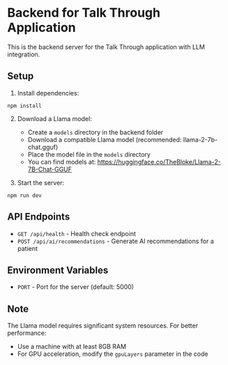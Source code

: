
# Backend for Talk Through Application

This is the backend server for the Talk Through application with LLM integration.

## Setup

1. Install dependencies:
```
npm install
```

2. Download a Llama model:
   - Create a `models` directory in the backend folder
   - Download a compatible Llama model (recommended: llama-2-7b-chat.gguf)
   - Place the model file in the `models` directory
   - You can find models at: https://huggingface.co/TheBloke/Llama-2-7B-Chat-GGUF

3. Start the server:
```
npm run dev
```

## API Endpoints

- `GET /api/health` - Health check endpoint
- `POST /api/ai/recommendations` - Generate AI recommendations for a patient

## Environment Variables

- `PORT` - Port for the server (default: 5000)

## Note

The Llama model requires significant system resources. For better performance:
- Use a machine with at least 8GB RAM
- For GPU acceleration, modify the `gpuLayers` parameter in the code
